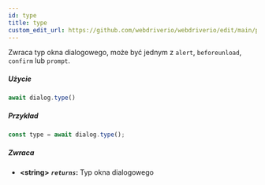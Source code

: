 ```yaml
---
id: type
title: type
custom_edit_url: https://github.com/webdriverio/webdriverio/edit/main/packages/webdriverio/src/commands/dialog/type.ts
---
```


Zwraca typ okna dialogowego, może być jednym z `alert`, `beforeunload`, `confirm` lub `prompt`.

##### Użycie

```js
await dialog.type()
```

##### Przykład

```js title="dialogType.js"
const type = await dialog.type();
```

##### Zwraca

- **&lt;string&gt;**
            **<code><var>returns</var></code>:**   Typ okna dialogowego